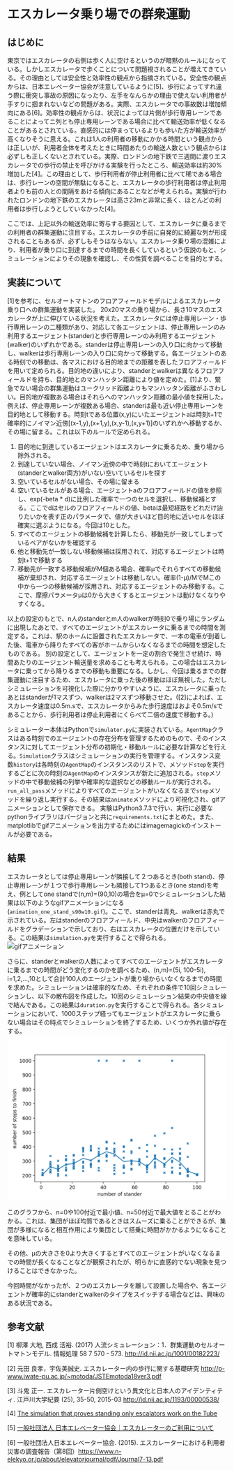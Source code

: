 # エスカレータ乗り場での群衆運動

## はじめに
東京ではエスカレータの右側は歩く人に空けるというのが暗黙のルールになっている。しかしエスカレータで歩くことについて問題視されることが増えてきている。その理由としては安全性と効率性の観点から指摘されている。安全性の観点からは、日本エレベーター協会が注意しているように[5]、歩行によってすれ違う際に衝突し事故の原因になったり、左手をなんらかの理由で使えない利用者が手すりに掴まれないなどの問題がある。実際、エスカレータでの事故数は増加傾向にある[6]。効率性の観点からは、状況によっては片側が歩行専用レーンであることによってニ列とも停止専用レーンである場合に比べて輸送効率が低くなることがあるとされている。直感的には停まっているよりも歩いた方が輸送効率が高くなりそうに思える。これは1人の利用者の移動にかかる時間という観点からは正しいが、利用者全体を考えたときに時間あたりの輸送人数という観点からは必ずしも正しくないとされている。実際、ロンドンの地下鉄で三週間に渡りエスカレータでの歩行の禁止を呼びかける実験を行ったところ、輸送効率は約30%増加した[4]。この理由として、歩行利用者が停止利用者に比べて稀である場合は、歩行レーンの空間が無駄になること、エスカレータの歩行利用者は停止利用者よりも前の人との間隔をあける傾向にあることなどが考えられる。実験が行われたロンドンの地下鉄のエスカレータは高さ23mと非常に長く、ほとんどの利用者は歩行しようとしていなかった[4]。

ここでは、上記以外の輸送効率に寄与する要因として、エスカレータに乗るまでの利用者の群集運動に注目する。エスカレータの手前に自発的に綺麗な列が形成されることもあるが、必ずしもそうはならない。エスカレータ乗り場の混雑により、利用者が乗り口に到達するまでの時間を長くしているという仮説のもと、シミュレーションによりその現象を確認し、その性質を調べることを目的とする。


## 実装について
[1]を参考に、セルオートマトンのフロアフィールドモデルによるエスカレータ乗り口への群集運動を実装した。
20x20マスの乗り場から、長さ10マスのエスカレータが上に伸びている状況を考えた。エスカレータには停止専用レーン・歩行専用レーンの二種類があり、対応して各エージェントは、停止専用レーンのみ利用するエージェント(stander)と歩行専用レーンのみ利用するエージェント(walker)のいずれかである。standerは停止専用レーンの入り口に向かって移動し、walkerは歩行専用レーンの入り口に向かって移動する。各エージェントのある時刻での移動は、各マスにおける目的地までの距離を表したフロアフィールドを用いて定められる。目的地の違いにより、standerとwalkerは異なるフロアフィールドを持ち、目的地とのマンハッタン距離により値を定めた。[1]より、緊急でない場合の群集運動はユークリッド距離よりもマンハッタン距離がふさわしい。目的地が複数ある場合はそれらへのマンハッタン距離の最小値を採用した。例えば、停止専用レーンが複数ある場合、standerは最も近い停止専用レーンを目的地として移動する。時刻tである位置(x,y)にいたエージェントaは時刻t+1で確率的にノイマン近傍[(x-1,y),(x+1,y),(x,y-1),(x,y+1)]のいずれかへ移動するか、その場に留まる。これは以下のルールで定められる。
1. 目的地に到達しているエージェントはエスカレータに乗るため、乗り場から除外される。
2. 到達していない場合、ノイマン近傍の中で時刻tにおいてエージェント(standerとwalker両方)がいない空いているセルを探す
3. 空いているセルがない場合、その場に留まる
4. 空いているセルがある場合、エージェントaのフロアフィールドの値を参照し、exp(-beta * d)に比例した確率で一つのセルを選択し、移動候補とする。ここでdはセルのフロアフィールドの値、betaは最短経路をどれだけ辿りたいかを表す正のパラメータで、値が大きいほど目的地に近いセルをほぼ確実に選ぶようになる。今回は10とした。
5. すべてのエージェントの移動候補を計算したら、移動先が一致してしまっているペアがないかを確認する
6. 他と移動先が一致しない移動候補は採用されて、対応するエージェントは時刻t+1で移動する
7. 移動先が一致する移動候補がM個ある場合、確率μでそれらすべての移動候補が棄却され、対応するエージェントは移動しない。確率(1-μ)/MでMこの中から一つの移動候補が採用され、対応するエージェントのみ移動する。ここで、摩擦パラメータμは0から大きくするとエージェントは動けなくなりやすくなる。

以上の設定のもとで、n人のstanderとm人のwalkerが時刻0で乗り場にランダムに出現したあとで、すべてのエージェントがエスカレータに乗るまでの時間を測定する。これは、駅のホームに設置されたエスカレータで、一本の電車が到着した後、電車から降りたすべての客がホームからいなくなるまでの時間を想定したものである。
別の設定として、エージェントを一定の割合で発生させ続け、時間あたりのエージェント輸送量を求めることも考えられる。この場合はエスカレータに乗ってから降りるまでの移動も重要になる。しかし、今回は乗るまでの群集運動に注目するため、エスカレータに乗った後の移動はほぼ無視した。ただしシミュレーションを可視化した際に分かりやすいように、エスカレータに乗ったあとはstanderが1マスずつ、walkerは2マスずつ移動させた。([2]によれば、エスカレータ速度は0.5m.sで、エスカレータからみた歩行速度はおよそ0.5m/sであることから、歩行利用者は停止利用者にくらべて二倍の速度で移動する。)

シミュレーター本体はPythonで`simulator.py`に実装されている。`AgentMap`クラスはある時刻でのエージェントの存在分布を管理するためのもので、そのインスタンスに対してエージェント分布の初期化・移動ルールに必要な計算などを行える。`Simulation`クラスはシミュレーションの実行を管理する。インスタンス変数`history`は各時刻の`AgentMap`のインスタンスのリストで、メソッド`step`を実行するごとに次の時刻の`AgentMap`のインスタンスが新たに追加される。`step`メソッドの中で移動候補の列挙や確率的な選択などの移動ルールが実行される。`run_all_pass`メソッドによりすべてのエージェントがいなくなるまで`step`メソッドを繰り返し実行する。その結果は`animate`メソッドにより可視化され、gifアニメーションとして保存できる。
実験はPython3.7.3で行い、実行に必要なpythonライブラリはバージョンと共に`requirements.txt`にまとめた。また、matplotlibでgifアニメーションを出力するためにはimagemagickのインストールが必要である。

## 結果
エスカレータとしては停止専用レーンが隣接して２つあるとき(both stand)、停止専用レーンが１つで歩行専用レーンも隣接して1つあるとき(one stand)を考え、例としてone standで(n,m)=(90,10)の場合をμ=0でシミュレーションした結果は以下のようなgifアニメーションになる(`animation_one_stand_s90w10.gif`)。ここで、standerは青丸、walkerは赤丸で示されている。左はstanderのフロアフィールド、中央はwalkerのフロアフィールドをグラデーションで示しており、右はエスカレータの位置だけを示している。この結果は`simulation.py`を実行することで得られる。
![gifアニメーション](https://github.com/s-horiguchi/escalator/raw/master/animation_one_stand_s90w10.gif)


さらに、standerとwalkerの人数によってすべてのエージェントがエスカレータに乗るまでの時間がどう変化するのかを調べるため、(n,m)=(5i, 100-5i), i=1,2,...,10として合計100人のエージェントが乗り場からいなくなるまでの時間を求めた。シミュレーションは確率的なため、それぞれの条件で10回シミュレーションし、以下の散布図を作成した。10回のシミュレーション結果の中央値を線で結んである。この結果は`duration.py`を実行することで得られる。各シミュレーションにおいて、1000ステップ経ってもエージェントがエスカレータに乗らない場合はその時点でシミュレーションを終了するため、いくつか外れ値が存在する。
![stander数と全エージェント搭乗までの時間の関係](https://raw.githubusercontent.com/s-horiguchi/escalator/master/duration.png)

このグラフから、n=0や100付近で最小値、n=50付近で最大値をとることがわかる。これは、集団がほぼ均質であるときはスムーズに乗ることができるが、集団が多様になると相互作用により集団として搭乗に時間がかかるようになることを意味している。

その他、μの大きさを0より大きくするとすべてのエージェントがいなくなるまでの時間が長くなることなどが観察されたが、明らかに直感的でない現象を見つけることはできなかった。

今回時間がなかったが、２つのエスカレータを離して設置した場合や、各エージェントが確率的にstanderとwalkerのタイプをスイッチする場合などは、興味のある状況である。

## 参考文献
[1] 柳澤 大地, 西成 活裕. (2017) 人流シミュレーション：1．群集運動のセルオートマトンモデル. 情報処理 58 7 570 - 573. http://id.nii.ac.jp/1001/00182223/

[2] 元田 良孝，宇佐美誠史. エスカレーター内の歩行に関する基礎研究 http://p-www.iwate-pu.ac.jp/~motoda/JSTEmotoda18ver3.pdf

[3]  斗鬼 正一. エスカレーター片側空けという異文化と日本人のアイデンティティ. 江戸川大学紀要 (25), 35-50, 2015-03 http://id.nii.ac.jp/1193/00000538/

[4] [The simulation that proves standing only escalators work on the Tube](https://www.telegraph.co.uk/news/2016/03/22/the-simulation-that-proves-standing-only-escalators-work-on-the/)

[5] [一般社団法人 日本エレベーター協会｜エスカレーターのご利用について](https://www.n-elekyo.or.jp/instructions/escalator.html?tab=2)

[6] 一般社団法人日本エレベーター協会. (2015). エスカレーターにおける利用者災害の調査報告（第8回）https://www.n-elekyo.or.jp/about/elevatorjournal/pdf/Journal7-13.pdf
